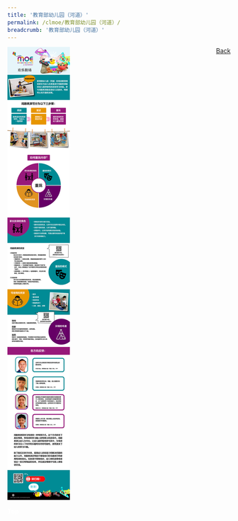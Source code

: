 ```yaml
---
title: '教育部幼儿园（河道）'
permalink: /clmoe/教育部幼儿园（河道）/
breadcrumb: '教育部幼儿园（河道）'
---
```

<a href="/gallery/华文学习展示区-chinese-exhibitions-c/preschool/" style="float:right;">Back</a>
 <img src="/images/MKWATERWAY-CL.jpg"> <br/>

<div class="btntop"><a href="#top" style="text-decoration:none;"><span style="color:white"><b>Top</b></span></a></div>
